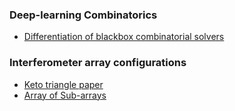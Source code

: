 
### Deep-learning Combinatorics

* [Differentiation of blackbox combinatorial solvers](https://arxiv.org/pdf/1912.02175.pdf)

### Interferometer array configurations

* [Keto triangle paper](https://lweb.cfa.harvard.edu/~eketo/Instr/SMA/keto_1997_interferometers.pdf)
* [Array of Sub-arrays](https://arxiv.org/pdf/1907.10749.pdf)
